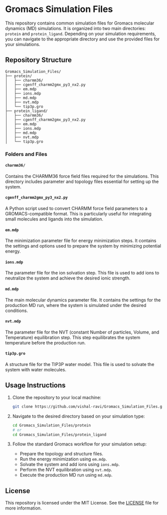 

# Gromacs Simulation Files

This repository contains common simulation files for Gromacs molecular dynamics (MD) simulations. It is organized into two main directories: `protein` and `protein_ligand`. Depending on your simulation requirements, you can navigate to the appropriate directory and use the provided files for your simulations.

## Repository Structure

```
Gromacs_Simulation_Files/
├── protein/
│   ├── charmm36/
│   ├── cgenff_charmm2gmx_py3_nx2.py
│   ├── em.mdp
│   ├── ions.mdp
│   ├── md.mdp
│   ├── nvt.mdp
│   └── tip3p.gro
├── protein_ligand/
│   ├── charmm36/
│   ├── cgenff_charmm2gmx_py3_nx2.py
│   ├── em.mdp
│   ├── ions.mdp
│   ├── md.mdp
│   ├── nvt.mdp
│   └── tip3p.gro
```

### Folders and Files

#### `charmm36/`
Contains the CHARMM36 force field files required for the simulations. This directory includes parameter and topology files essential for setting up the system.

#### `cgenff_charmm2gmx_py3_nx2.py`
A Python script used to convert CHARMM force field parameters to a GROMACS-compatible format. This is particularly useful for integrating small molecules and ligands into the simulation.

#### `em.mdp`
The minimization parameter file for energy minimization steps. It contains the settings and options used to prepare the system by minimizing potential energy.

#### `ions.mdp`
The parameter file for the ion solvation step. This file is used to add ions to neutralize the system and achieve the desired ionic strength.

#### `md.mdp`
The main molecular dynamics parameter file. It contains the settings for the production MD run, where the system is simulated under the desired conditions.

#### `nvt.mdp`
The parameter file for the NVT (constant Number of particles, Volume, and Temperature) equilibration step. This step equilibrates the system temperature before the production run.

#### `tip3p.gro`
A structure file for the TIP3P water model. This file is used to solvate the system with water molecules.

## Usage Instructions

1. Clone the repository to your local machine:
   ```bash
   git clone https://github.com/vishal-ravi/Gromacs_Simulation_Files.git
   ```

2. Navigate to the desired directory based on your simulation type:
   ```bash
   cd Gromacs_Simulation_Files/protein
   # or
   cd Gromacs_Simulation_Files/protein_ligand
   ```

3. Follow the standard Gromacs workflow for your simulation setup:
   - Prepare the topology and structure files.
   - Run the energy minimization using `em.mdp`.
   - Solvate the system and add ions using `ions.mdp`.
   - Perform the NVT equilibration using `nvt.mdp`.
   - Execute the production MD run using `md.mdp`.

## License

This repository is licensed under the MIT License. See the [LICENSE](LICENSE) file for more information.

